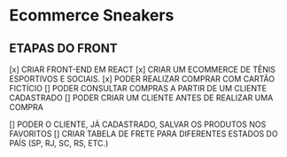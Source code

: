 # Ecommerce Sneakers

## ETAPAS DO FRONT
[x] CRIAR FRONT-END EM REACT
[x] CRIAR UM ECOMMERCE DE TÊNIS ESPORTIVOS E SOCIAIS.
[x] PODER REALIZAR COMPRAR COM CARTÃO FICTÍCIO
[] PODER CONSULTAR COMPRAS A PARTIR DE UM CLIENTE CADASTRADO
[] PODER CRIAR UM CLIENTE ANTES DE REALIZAR UMA COMPRA
  
[] PODER O CLIENTE, JÁ CADASTRADO, SALVAR OS PRODUTOS NOS FAVORITOS
[] CRIAR TABELA DE FRETE PARA DIFERENTES ESTADOS DO PAÍS (SP, RJ, SC, RS, ETC.)